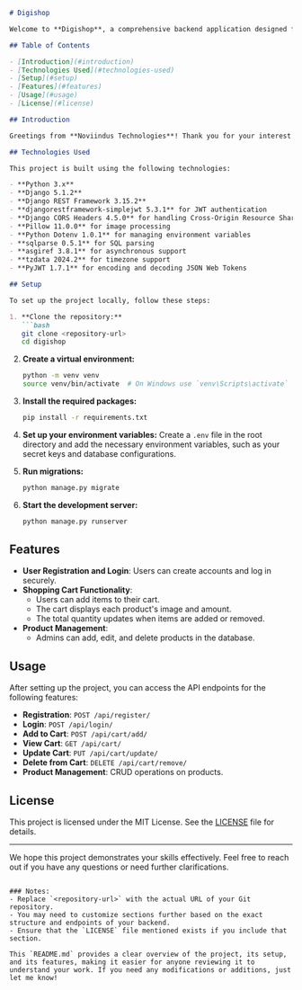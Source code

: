 

```markdown
# Digishop

Welcome to **Digishop**, a comprehensive backend application designed for an e-commerce platform. This application allows users to register, log in, manage a shopping cart, and perform CRUD operations on products. 

## Table of Contents

- [Introduction](#introduction)
- [Technologies Used](#technologies-used)
- [Setup](#setup)
- [Features](#features)
- [Usage](#usage)
- [License](#license)

## Introduction

Greetings from **Noviindus Technologies**! Thank you for your interest in the Python Developer position. We are excited to present this assessment test interview that focuses on building an e-commerce application.

## Technologies Used

This project is built using the following technologies:

- **Python 3.x**
- **Django 5.1.2**
- **Django REST Framework 3.15.2**
- **djangorestframework-simplejwt 5.3.1** for JWT authentication
- **Django CORS Headers 4.5.0** for handling Cross-Origin Resource Sharing
- **Pillow 11.0.0** for image processing
- **Python Dotenv 1.0.1** for managing environment variables
- **sqlparse 0.5.1** for SQL parsing
- **asgiref 3.8.1** for asynchronous support
- **tzdata 2024.2** for timezone support
- **PyJWT 1.7.1** for encoding and decoding JSON Web Tokens

## Setup

To set up the project locally, follow these steps:

1. **Clone the repository:**
   ```bash
   git clone <repository-url>
   cd digishop
   ```

2. **Create a virtual environment:**
   ```bash
   python -m venv venv
   source venv/bin/activate  # On Windows use `venv\Scripts\activate`
   ```

3. **Install the required packages:**
   ```bash
   pip install -r requirements.txt
   ```

4. **Set up your environment variables:**
   Create a `.env` file in the root directory and add the necessary environment variables, such as your secret keys and database configurations.

5. **Run migrations:**
   ```bash
   python manage.py migrate
   ```

6. **Start the development server:**
   ```bash
   python manage.py runserver
   ```

## Features

- **User Registration and Login**: Users can create accounts and log in securely.
- **Shopping Cart Functionality**:
  - Users can add items to their cart.
  - The cart displays each product's image and amount.
  - The total quantity updates when items are added or removed.
- **Product Management**:
  - Admins can add, edit, and delete products in the database.

## Usage

After setting up the project, you can access the API endpoints for the following features:

- **Registration**: `POST /api/register/`
- **Login**: `POST /api/login/`
- **Add to Cart**: `POST /api/cart/add/`
- **View Cart**: `GET /api/cart/`
- **Update Cart**: `PUT /api/cart/update/`
- **Delete from Cart**: `DELETE /api/cart/remove/`
- **Product Management**: CRUD operations on products.

## License

This project is licensed under the MIT License. See the [LICENSE](LICENSE) file for details.

---

We hope this project demonstrates your skills effectively. Feel free to reach out if you have any questions or need further clarifications.
```

### Notes:
- Replace `<repository-url>` with the actual URL of your Git repository.
- You may need to customize sections further based on the exact structure and endpoints of your backend.
- Ensure that the `LICENSE` file mentioned exists if you include that section.

This `README.md` provides a clear overview of the project, its setup, and its features, making it easier for anyone reviewing it to understand your work. If you need any modifications or additions, just let me know!
